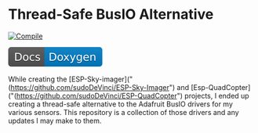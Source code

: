 # Thread-Safe BusIO Alternative

[![Compile](https://github.com/sudoDeVinci/ESP-Environment-Drivers/actions/workflows/compile.yml/badge.svg?branch=main)](https://github.com/sudoDeVinci/ESP-Environment-Drivers/actions/workflows/compile.yml)

![Doxygen](/assets/doxygen_badge.svg)


While creating the [ESP-Sky-imager]("(https://github.com/sudoDeVinci/ESP-Sky-Imager") and [Esp-QuadCopter]("(https://github.com/sudoDeVinci/ESP-QuadCopter") projects, I ended up creating a thread-safe alternative to the Adafruit BusIO drivers for my various sensors. 
This repository is a collection of those drivers and any updates I may make to them.
